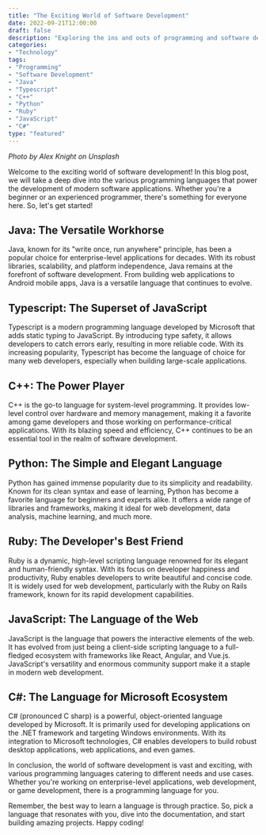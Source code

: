 ```yaml
---
title: "The Exciting World of Software Development"
date: 2022-09-21T12:00:00
draft: false
description: "Exploring the ins and outs of programming and software development"
categories:
- "Technology"
tags:
- "Programming"
- "Software Development"
- "Java"
- "Typescript"
- "C++"
- "Python"
- "Ruby"
- "JavaScript"
- "C#"
type: "featured"
---
```


*Photo by Alex Knight on Unsplash*

Welcome to the exciting world of software development! In this blog post, we will take a deep dive into the various programming languages that power the development of modern software applications. Whether you're a beginner or an experienced programmer, there's something for everyone here. So, let's get started!

## Java: The Versatile Workhorse

Java, known for its "write once, run anywhere" principle, has been a popular choice for enterprise-level applications for decades. With its robust libraries, scalability, and platform independence, Java remains at the forefront of software development. From building web applications to Android mobile apps, Java is a versatile language that continues to evolve.

## Typescript: The Superset of JavaScript

Typescript is a modern programming language developed by Microsoft that adds static typing to JavaScript. By introducing type safety, it allows developers to catch errors early, resulting in more reliable code. With its increasing popularity, Typescript has become the language of choice for many web developers, especially when building large-scale applications.

## C++: The Power Player

C++ is the go-to language for system-level programming. It provides low-level control over hardware and memory management, making it a favorite among game developers and those working on performance-critical applications. With its blazing speed and efficiency, C++ continues to be an essential tool in the realm of software development.

## Python: The Simple and Elegant Language

Python has gained immense popularity due to its simplicity and readability. Known for its clean syntax and ease of learning, Python has become a favorite language for beginners and experts alike. It offers a wide range of libraries and frameworks, making it ideal for web development, data analysis, machine learning, and much more.

## Ruby: The Developer's Best Friend

Ruby is a dynamic, high-level scripting language renowned for its elegant and human-friendly syntax. With its focus on developer happiness and productivity, Ruby enables developers to write beautiful and concise code. It is widely used for web development, particularly with the Ruby on Rails framework, known for its rapid development capabilities.

## JavaScript: The Language of the Web

JavaScript is the language that powers the interactive elements of the web. It has evolved from just being a client-side scripting language to a full-fledged ecosystem with frameworks like React, Angular, and Vue.js. JavaScript's versatility and enormous community support make it a staple in modern web development.

## C#: The Language for Microsoft Ecosystem

C# (pronounced C sharp) is a powerful, object-oriented language developed by Microsoft. It is primarily used for developing applications on the .NET framework and targeting Windows environments. With its integration to Microsoft technologies, C# enables developers to build robust desktop applications, web applications, and even games.

In conclusion, the world of software development is vast and exciting, with various programming languages catering to different needs and use cases. Whether you're working on enterprise-level applications, web development, or game development, there is a programming language for you.

Remember, the best way to learn a language is through practice. So, pick a language that resonates with you, dive into the documentation, and start building amazing projects. Happy coding!
